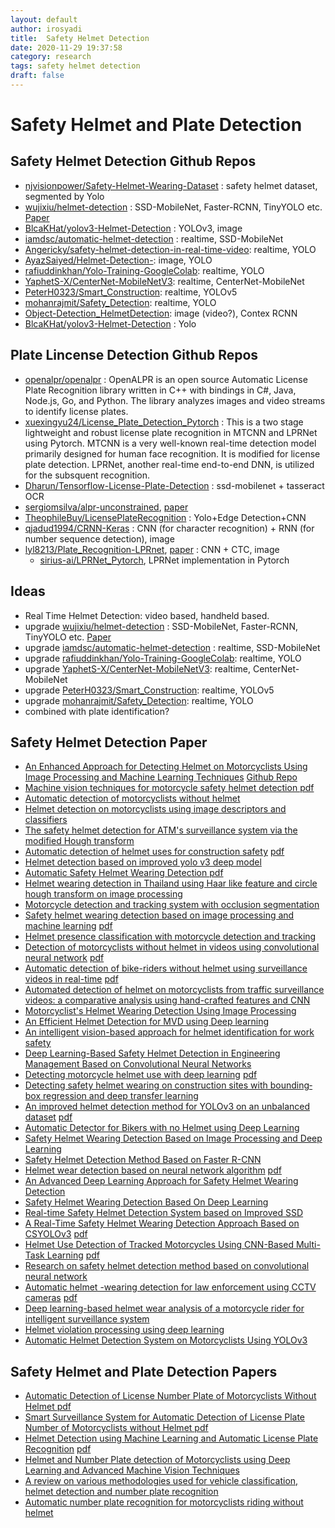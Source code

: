 ```yaml
---
layout: default
author: irosyadi
title:  Safety Helmet Detection
date: 2020-11-29 19:37:58
category: research
tags: safety helmet detection
draft: false
---
```


# Safety Helmet and Plate Detection

## Safety Helmet Detection Github Repos
- [njvisionpower/Safety-Helmet-Wearing-Dataset](https://github.com/njvisionpower/Safety-Helmet-Wearing-Dataset) : safety helmet dataset, segmented by Yolo
- [wujixiu/helmet-detection](https://github.com/wujixiu/helmet-detection) : SSD-MobileNet, Faster-RCNN, TinyYOLO etc. [Paper](https://authors.elsevier.com/c/1ZOzK_L4MYHLYO)
- [BlcaKHat/yolov3-Helmet-Detection](https://github.com/BlcaKHat/yolov3-Helmet-Detection) : YOLOv3, image
- [iamdsc/automatic-helmet-detection](https://github.com/iamdsc/automatic-helmet-detection) : realtime, SSD-MobileNet
- [Angericky/safety-helmet-detection-in-real-time-video](https://github.com/Angericky/safety-helmet-detection-in-real-time-video): realtime, YOLO
- [AyazSaiyed/Helmet-Detection-](https://github.com/AyazSaiyed/Helmet-Detection-): image, YOLO
- [rafiuddinkhan/Yolo-Training-GoogleColab](https://github.com/rafiuddinkhan/Yolo-Training-GoogleColab): realtime, YOLO
- [YaphetS-X/CenterNet-MobileNetV3](https://github.com/YaphetS-X/CenterNet-MobileNetV3): realtime, CenterNet-MobileNet
- [PeterH0323/Smart_Construction](https://github.com/PeterH0323/Smart_Construction): realtime, YOLOv5
- [mohanrajmit/Safety_Detection](https://github.com/mohanrajmit/Safety_Detection): realtime, YOLO
- [Object-Detection_HelmetDetection](https://github.com/weimin17/Object-Detection_HelmetDetection): image (video?), Contex RCNN
- [BlcaKHat/yolov3-Helmet-Detection](https://github.com/BlcaKHat/yolov3-Helmet-Detection) : Yolo

## Plate Lincense Detection Github Repos
- [openalpr/openalpr](https://github.com/openalpr/openalpr) : OpenALPR is an open source Automatic License Plate Recognition library written in C++ with bindings in C#, Java, Node.js, Go, and Python. The library analyzes images and video streams to identify license plates.
- [xuexingyu24/License_Plate_Detection_Pytorch](https://github.com/xuexingyu24/License_Plate_Detection_Pytorch) : This is a two stage lightweight and robust license plate recognition in MTCNN and LPRNet using Pytorch. MTCNN is a very well-known real-time detection model primarily designed for human face recognition. It is modified for license plate detection. LPRNet, another real-time end-to-end DNN, is utilized for the subsquent recognition. 
- [Dharun/Tensorflow-License-Plate-Detection](https://github.com/Dharun/Tensorflow-License-Plate-Detection) : ssd-mobilenet + tasseract OCR
- [sergiomsilva/alpr-unconstrained](https://github.com/sergiomsilva/alpr-unconstrained), [paper](http://sergiomsilva.com/pubs/alpr-unconstrained/)
- [TheophileBuy/LicensePlateRecognition](https://github.com/TheophileBuy/LicensePlateRecognition) : Yolo+Edge Detection+CNN
- [qjadud1994/CRNN-Keras](https://github.com/qjadud1994/CRNN-Keras) : CNN (for character recognition) + RNN (for number sequence detection), image
- [lyl8213/Plate_Recognition-LPRnet](https://github.com/lyl8213/Plate_Recognition-LPRnet), [paper](https://arxiv.org/pdf/1806.10447v1.pdf) : CNN + CTC, image
    - [sirius-ai/LPRNet_Pytorch](https://github.com/sirius-ai/LPRNet_Pytorch), LPRNet implementation in Pytorch

## Ideas
- Real Time Helmet Detection: video based, handheld based.
- upgrade [wujixiu/helmet-detection](https://github.com/wujixiu/helmet-detection) : SSD-MobileNet, Faster-RCNN, TinyYOLO etc. [Paper](https://authors.elsevier.com/c/1ZOzK_L4MYHLYO)
- upgrade [iamdsc/automatic-helmet-detection](https://github.com/iamdsc/automatic-helmet-detection) : realtime, SSD-MobileNet
- upgrade [rafiuddinkhan/Yolo-Training-GoogleColab](https://github.com/rafiuddinkhan/Yolo-Training-GoogleColab): realtime, YOLO
- upgrade [YaphetS-X/CenterNet-MobileNetV3](https://github.com/YaphetS-X/CenterNet-MobileNetV3): realtime, CenterNet-MobileNet
- upgrade [PeterH0323/Smart_Construction](https://github.com/PeterH0323/Smart_Construction): realtime, YOLOv5
- upgrade [mohanrajmit/Safety_Detection](https://github.com/mohanrajmit/Safety_Detection): realtime, YOLO
- combined with plate identification?

## Safety Helmet Detection Paper
- [An Enhanced Approach for Detecting Helmet on Motorcyclists Using Image Processing and Machine Learning Techniques](https://link.springer.com/chapter/10.1007/978-981-13-0680-8_11) [Github Repo](https://github.com/abhijeet-talaulikar/Automatic-Helmet-Detection)
- [Machine vision techniques for motorcycle safety  helmet detection ](https://ieeexplore.ieee.org/abstract/document/6726989/) [pdf](https://www.researchgate.net/profile/Rattapoom_Waranusast/publication/271464053_Machine_vision_techniques_for_motorcycle_safety_helmet_detection/links/56c6812a08ae03b93dda7198/Machine-vision-techniques-for-motorcycle-safety-helmet-detection.pdf)
- [Automatic  detection  of motorcyclists without  helmet ](https://ieeexplore.ieee.org/abstract/document/6670613/)
- [Helmet detection  on motorcyclists using image descriptors and classifiers](https://ieeexplore.ieee.org/abstract/document/6915301/)
- [The safety  helmet detection  for ATM's surveillance system via the modified Hough transform](https://ieeexplore.ieee.org/abstract/document/1297588/)
- [Automatic  detection  of  helmet  uses for construction safety](https://ieeexplore.ieee.org/abstract/document/7814495/) [pdf](https://www.academia.edu/download/55087206/Automatic_Detection_of_Helmet_Uses_for_Construction_Safety.pdf)
- [Helmet detection  based on improved yolo v3 deep model](https://ieeexplore.ieee.org/abstract/document/8743246/)
- [Automatic Safety  Helmet  Wearing  Detection ](https://arxiv.org/abs/1802.00264) [pdf](https://arxiv.org/pdf/1802.00264)
- [ Helmet  wearing  detection  in Thailand using Haar like feature and circle hough transform on image processing](https://ieeexplore.ieee.org/abstract/document/7876394/)
- [Motorcycle  detection  and tracking system with occlusion segmentation](https://ieeexplore.ieee.org/document/4279140/)
- [Safety  helmet  wearing  detection  based on image processing and machine learning](https://ieeexplore.ieee.org/abstract/document/7974509/) [pdf](http://bipone.s3.amazonaws.com/design_file/design_file_path/159/Safety_Helmet_Wearing_Detection_Based_on_Image_Processing_and_Machine_Learning.pdf)
- [ Helmet  presence classification with motorcycle  detection  and tracking](https://digital-library.theiet.org/content/journals/10.1049/iet-its.2011.0138)
- [ Detection  of motorcyclists without  helmet  in videos using convolutional neural network](https://ieeexplore.ieee.org/abstract/document/7966233/) [pdf](http://www.academia.edu/download/53825932/079662331.pdf)
- [Automatic  detection  of bike-riders without  helmet  using surveillance videos in real-time](https://ieeexplore.ieee.org/abstract/document/7727586/) [pdf](https://www.researchgate.net/profile/Dinesh_Singh49/publication/301585955_Automatic_Detection_of_Bike-riders_without_Helmet_using_Surveillance_Videos_in_Real-time/links/5a2809c3aca2727dd886eca0/Automatic-Detection-of-Bike-riders-without-Helmet-using-Surveillance-Videos-in-Real-time.pdf)
- [Automated  detection  of  helmet  on motorcyclists from traffic surveillance videos: a comparative analysis using hand-crafted features and CNN](https://link.springer.com/content/pdf/10.1007/s11042-020-08627-w.pdf)
- [Motorcyclist's  Helmet  Wearing  Detection  Using Image Processing](https://www.scientific.net/AMR.931-932.588)
- [An Efficient  Helmet Detection  for MVD using Deep learning](https://ieeexplore.ieee.org/abstract/document/8862543/)
-  [An intelligent vision-based approach for  helmet  identification for work safety](https://www.sciencedirect.com/science/article/pii/S016636151730461X)
- [Deep Learning-Based Safety  Helmet Detection  in Engineering Management Based on Convolutional Neural Networks](https://www.hindawi.com/journals/ace/2020/9703560/)
-  [Detecting motorcycle  helmet  use with deep learning](https://www.sciencedirect.com/science/article/pii/S0001457519308401) [pdf](https://arxiv.org/pdf/1910.13232)
- [Detecting safety  helmet  wearing on construction sites with bounding‐box regression and deep transfer learning](https://onlinelibrary.wiley.com/doi/abs/10.1111/mice.12579)
- [An improved  helmet detection  method for YOLOv3 on an unbalanced dataset](https://arxiv.org/abs/2011.04214) [pdf](https://arxiv.org/pdf/2011.04214)
- [Automatic Detector for Bikers with no  Helmet  using Deep Learning](https://ieeexplore.ieee.org/abstract/document/8712778/)
- [Safety  Helmet  Wearing  Detection  Based on Image Processing and Deep Learning](https://ieeexplore.ieee.org/abstract/document/9258828/)
- [Safety  Helmet Detection  Method Based on Faster R-CNN](https://link.springer.com/chapter/10.1007/978-981-15-8086-4_40)
-  [ Helmet  wear  detection  based on neural network algorithm](https://iopscience.iop.org/article/10.1088/1742-6596/1650/3/032190/meta) [pdf](https://iopscience.iop.org/article/10.1088/1742-6596/1650/3/032190/pdf)
- [An Advanced Deep Learning Approach for Safety  Helmet  Wearing  Detection ](https://ieeexplore.ieee.org/abstract/document/8875506/)
- [Safety  Helmet  Wearing  Detection  Based On Deep Learning](https://ieeexplore.ieee.org/abstract/document/8729039/)
- [Real-time Safety  Helmet Detection  System based on Improved SSD](https://dl.acm.org/doi/abs/10.1145/3421766.3421774?casa_token=XmQBATEeNH4AAAAA:HLeYXufxyTZUE4HsZmxGbz7yprNmusfg33QFL465Z7uzl842Axt7Jven46lT50vz1UPZn1ZqKfyc)
- [A Real-Time Safety  Helmet  Wearing  Detection  Approach Based on CSYOLOv3](https://www.mdpi.com/2076-3417/10/19/6732) [pdf](https://www.mdpi.com/2076-3417/10/19/6732/pdf)
- [ Helmet  Use  Detection  of Tracked Motorcycles Using CNN-Based Multi-Task Learning](https://ieeexplore.ieee.org/abstract/document/9184871/) [pdf](https://ieeexplore.ieee.org/iel7/6287639/8948470/09184871.pdf)
- [Research on safety  helmet detection  method based on convolutional neural network](https://www.spiedigitallibrary.org/conference-proceedings-of-spie/11455/114554C/Research-on-safety-helmet-detection-method-based-on-convolutional-neural/10.1117/12.2564896.short)
- [Automatic  helmet -wearing detection for law enforcement using CCTV cameras](https://iopscience.iop.org/article/10.1088/1755-1315/143/1/012063/meta) [pdf](https://iopscience.iop.org/article/10.1088/1755-1315/143/1/012063/pdf)
- [Deep learning-based  helmet  wear analysis of a motorcycle rider for intelligent surveillance system](https://digital-library.theiet.org/content/journals/10.1049/iet-its.2018.5241)
- [Helmet  violation processing using deep learning](https://ieeexplore.ieee.org/abstract/document/8369734/)
- [Automatic Helmet Detection System on Motorcyclists Using YOLOv3](https://www.academia.edu/download/63648243/46420200616-19575-gumfbd.pdf)

## Safety Helmet and Plate Detection Papers
- [Automatic Detection of License  Number Plate  of Motorcyclists Without  Helmet ](http://jst.org.in/wp-content/uploads/2019/11/Automatic-Detection-of-License-Number-Plate-of-Motorcyclists-Without-Helmet.pdf) [pdf](http://jst.org.in/wp-content/uploads/2019/11/Automatic-Detection-of-License-Number-Plate-of-Motorcyclists-Without-Helmet.pdf)
- [Smart Surveillance System for Automatic Detection of License  Plate Number  of Motorcyclists without  Helmet ](https://www.researchgate.net/profile/Jignyasa_Sanghavi/publication/325777319_Smart_Surveillance_System_for_Automatic_Detection_of_License_Plate_Number_of_Motorcyclists_without_Helmet/links/5b52919c0f7e9b240ff5162c/Smart-Surveillance-System-for-Automatic-Detection-of-License-Plate-Number-of-Motorcyclists-without-Helmet.pdf) [pdf](https://www.researchgate.net/profile/Jignyasa_Sanghavi/publication/325777319_Smart_Surveillance_System_for_Automatic_Detection_of_License_Plate_Number_of_Motorcyclists_without_Helmet/links/5b52919c0f7e9b240ff5162c/Smart-Surveillance-System-for-Automatic-Detection-of-License-Plate-Number-of-Motorcyclists-without-Helmet.pdf)
- [Helmet  Detection using Machine Learning and Automatic License  Plate  Recognition](http://www.academia.edu/download/61699761/IRJET-V6I121420200106-37424-17egj2o.pdf) [pdf](http://www.academia.edu/download/61699761/IRJET-V6I121420200106-37424-17egj2o.pdf)
- [Helmet  and  Number Plate  detection of Motorcyclists using Deep Learning and Advanced Machine Vision Techniques](https://ieeexplore.ieee.org/abstract/document/9183287/)
- [A review on various methodologies used for vehicle classification,  helmet detection  and number plate recognition](https://link.springer.com/article/10.1007/s12065-020-00493-7)
- [Automatic number plate recognition for motorcyclists riding without  helmet ](https://ieeexplore.ieee.org/abstract/document/8551001/)